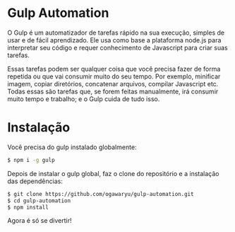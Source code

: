 # Gulp Automation

O Gulp é um automatizador de tarefas rápido na sua execução, simples de usar e de fácil aprendizado. Ele usa como base a plataforma node.js para interpretar seu código e requer conhecimento de Javascript para criar suas tarefas.

Essas tarefas podem ser qualquer coisa que você precisa fazer de forma repetida ou que vai consumir muito do seu tempo. Por exemplo, minificar imagem, copiar diretórios, concatenar arquivos, compilar Javascript etc. Todas essas são tarefas que, se forem feitas manualmente, irá consumir muito tempo e trabalho; e o Gulp cuida de tudo isso.

# Instalação

Você precisa do gulp instalado globalmente:

```sh
$ npm i -g gulp
```
Depois de instalar o gulp global, faz o clone do repositório e a instalação das dependências:

```sh
$ git clone https://github.com/ogawaryu/gulp-automation.git
$ cd gulp-automation
$ npm install
```

Agora é só se divertir!